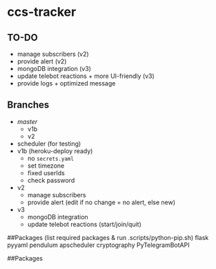 # ccs-tracker

## TO-DO

- manage subscribers (v2)
- provide alert (v2)
- mongoDB integration (v3)
- update telebot reactions + more UI-friendly (v3)
- provide logs + optimized message

## Branches

- _master_
  - v1b
  - v2
- scheduler (for testing)
- v1b (heroku-deploy ready)
  - no `secrets.yaml`
  - set timezone
  - fixed userIds
  - check password
- v2
  - manage subscribers
  - provide alert (edit if no change = no alert, else new)
- v3
  - mongoDB integration
  - update telebot reactions (start/join/quit)

##Packages (list required packages & run .scripts/python-pip.sh)
flask
pyyaml
pendulum
apscheduler
cryptography
PyTelegramBotAPI

##Packages
